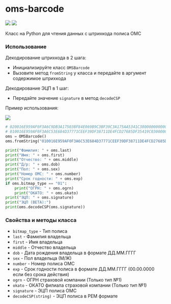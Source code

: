 # oms-barcode
![](https://img.shields.io/badge/author-%40li0ard-blue.svg?maxAge=3600&style=flat-square)
![](https://img.shields.io/github/license/li0ard/oms-barcode.svg?maxAge=3600&style=flat-square)

Класс на Python для чтения данных с штрихкода полиса ОМС

### Использование

Декодирование штрихкода в 2 шага:
- Инициализируйте класс `OMSBarcode`
- Вызовите метод `fromString` у класса и передайте в аргумент содержимое штрихкода

Декодирование ЭЦП в 1 шаг:
- Передайте значение `signature` в метод `decodeCSP`

Пример использования:

![](https://habrastorage.org/webt/tm/ck/b8/tmckb8tjarztmsluwmbfib2eohm.png)

```py
# 020016E959AF0F3A6C9DB3A17503BF84E869B9C3BF39C3A175AA5341C3800000000000000000000000000000000000000000000000000000000000000283EB0000015CEA680D9CDDEF0209E9F91FFEA628328CD157144B634204BAC30F573FF2E1021BDC2A28B2DD50A2761E4CF75FFCDBFBA71EAFC548AD07D38DC82A7D674BD09A
# 010016E959AF0F3A6C53E684D37771CEEF39DF38711DE4FCD27685DF35419C03000000000000000000000000000000000000000271D3000000EF4A04BDB800F618017DDE3F6B9C4B4592FB28EB75EF1E0D2274BD0F57377284F02469698A8CAC4A912FE74D773AF6FC0C8D71515CB88176EC04A414B179AD00AC548295033972DC82
oms = OMSBarcode()
oms.fromString("010016E959AF0F3A6C53E684D37771CEEF39DF38711DE4FCD27685DF35419C03000000000000000000000000000000000000000271D3000000EF4A04BDB800F618017DDE3F6B9C4B4592FB28EB75EF1E0D2274BD0F57377284F02469698A8CAC4A912FE74D773AF6FC0C8D71515CB88176EC04A414B179AD00AC548295033972DC82")

print("Фамилия: " + oms.last)
print("Имя: " + oms.first)
print("Отчество: " + oms.middle)
print("Д/р: " + oms.dob)
print("Пол: " + oms.sex)
print("Номер ОМС: " + oms.number)
print("Срок годности: " + oms.exp)
if oms.bitmap_type == "01":
	print("ОГРН: " + oms.ogrn)
	print("ОКАТО: " + oms.okato)
print("ЭЦП: " + oms.signature)
print("ЭЦП (BETA):")
print(oms.decodeCSP(oms.signature))
```

### Свойства и методы класса
- `bitmap_type` - Тип полиса
- `last` - Фамилия владельца
- `first` - Имя владельца
- `middle` - Отчество владельца
- `dob` - Дата рождения владельца в формате ДД.ММ.ГГГГ
- `sex` - Пол владельца (М/Ж)
- `number` - Номер полиса ОМС
- `exp` - Срок годности полиса в формате ДД.ММ.ГГГГ (00.00.0000 если без срока действия)
- `ogrn` - ОГРН страховой компании (Только тип №1)
- `okato` - ОКАТО филиала страховой компании (Только тип №1)
- `signature` - ЭЦП полиса ОМС
- `decodeCSP(string)` - ЭЦП полиса в РЕМ формате
